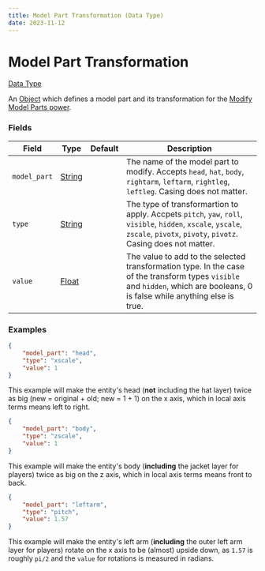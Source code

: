 ```yaml
---
title: Model Part Transformation (Data Type)
date: 2023-11-12
---
```


# Model Part Transformation

[Data Type](../data_types.md)

An [Object](https://origins.readthedocs.io/en/latest/types/data_types/object/) which defines a model part and its transformation for the [Modify Model Parts power](../power_types/modify_model_parts.md).


### Fields

Field  | Type | Default | Description
-------|-----|---------------|-------------
`model_part` | [String](https://origins.readthedocs.io/en/latest/types/data_types/string) || The name of the model part to modify. Accepts `head`, `hat`, `body`, `rightarm`, `leftarm`, `rightleg`, `leftleg`. Casing does not matter.
`type` | [String](https://origins.readthedocs.io/en/latest/types/data_types/string) || The type of transformartion to apply. Accpets `pitch`, `yaw`, `roll`, `visible`, `hidden`, `xscale`, `yscale`, `zscale`, `pivotx`, `pivoty`, `pivotz`. Casing does not matter.
`value` | [Float](https://origins.readthedocs.io/en/latest/types/data_types/float) || The value to add to the selected transformation type. In the case of the transform types `visible` and `hidden`, which are booleans, 0 is false while anything else is true.


### Examples

```json
{
    "model_part": "head",
    "type": "xscale",
    "value": 1
}
```

This example will make the entity's head (**not** including the hat layer) twice as big (new = original + old; new = 1 + 1) on the x axis, which in local axis terms means left to right.
<br>

```json
{
    "model_part": "body",
    "type": "zscale",
    "value": 1
}
```

This example will make the entity's body (**including** the jacket layer for players) twice as big on the z axis, which in local axis terms means front to back.
<br>

```json
{
    "model_part": "leftarm",
    "type": "pitch",
    "value": 1.57
}
```

This example will make the entity's left arm (**including** the outer left arm layer for players) rotate on the x axis to be (almost) upside down, as `1.57` is roughly `pi/2` and the `value` for rotations is measured in radians.
